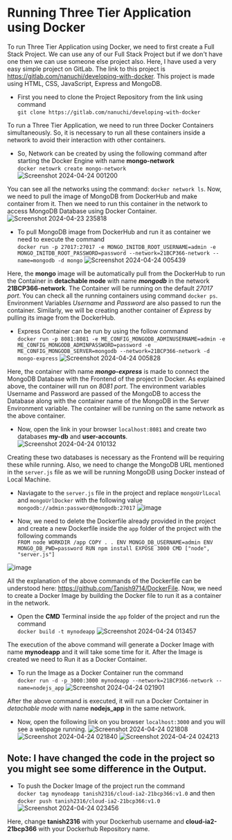 # Running Three Tier Application using Docker

To run Three Tier Application using Docker, we need to first create a Full Stack Project. We can use any of our Full Stack Project but if we don't have one then we can use someone else project also. Here, I have used a very easy simple project on GitLab. The link to this project is https://gitlab.com/nanuchi/developing-with-docker. This project is made using HTML, CSS, JavaScript, Express and MongoDB. 

- First you need to clone the Project Repository from the link using command<br> ```git clone https://gitlab.com/nanuchi/developing-with-docker```

To run a Three Tier Application, we need to run three Docker Containers simultaneously. So, it is necessary to run all these containers inside a network to avoid their interaction with other containers.

- So, Network can be created by using the following command after starting the Docker Engine with name __mongo-network__ <br> ```docker netowrk create mongo-network```
     ![Screenshot 2024-04-24 001200](https://github.com/Tanish9714/tanish2316.github.io/assets/146628920/35aae8bf-d48f-4270-a3fc-93f9aea25fc4)


You can see all the networks using the command: ```docker network ls```. Now, we need to pull the image of MongoDB from DockerHub and make container from it. Then we need to run this container in the network to access MongoDB Database using Docker Container.
![Screenshot 2024-04-23 235818](https://github.com/Tanish9714/tanish2316.github.io/assets/146628920/1272d14f-76b7-4dcb-802f-8fff50485ad4)



- To pull MongoDB image from DockerHub and run it as container we need to execute the command <br> ```docker run -p 27017:27017 -e MONGO_INITDB_ROOT_USERNAME=admin -e MONGO_INITDB_ROOT_PASSWORD=password --network=21BCP366-network --name=mongodb -d mongo```
   ![Screenshot 2024-04-24 005439](https://github.com/Tanish9714/tanish2316.github.io/assets/146628920/a479f65b-7b8b-4219-9d87-770a3881a777)


Here, the __mongo__ image will be automatically pull from the DockerHub to run the Container in __detachable mode__ with name __*mongodb*__ in the network __21BCP366-network__. The Container will be running on the default *27017 port*. You can check all the running containers using command ```docker ps```. Environment Variables *Username* and *Password* are also passed to run the container. Similarly, we will be creating another container of *Express* by pulling its image from the DockerHub.

- Express Container can be run by using the follow command <br>```docker run -p 8081:8081 -e ME_CONFIG_MONGODB_ADMINUSERNAME=admin -e ME_CONFIG_MONGODB_ADMINPASSWORD=password -e ME_CONFIG_MONGODB_SERVER=mongodb --network=21BCP366-network -d mongo-express```
   ![Screenshot 2024-04-24 005828](https://github.com/Tanish9714/tanish2316.github.io/assets/146628920/33408de3-e6a3-4b0c-abba-7e289a4103c1)


Here, the container with name __*mongo-express*__ is made to connect the MongoDB Database with the Frontend of the project in Docker. As explained above, the container will run on *8081 port*. The environment variables Username and Password are passed of the MongoDB to access the Database along with the container name of the MongoDB in the Server Environment variable. The container will be running on the same network as the above container.

- Now, open the link in your browser ```localhost:8081``` and create two databases __my-db__ and __user-accounts__.
   ![Screenshot 2024-04-24 010132](https://github.com/Tanish9714/tanish2316.github.io/assets/146628920/6623073c-cf7e-4d1e-bfb1-c3294f3fca78)


Creating these two databases is necessary as the Frontend will be requiring these while running. Also, we need to change the MongoDB URL mentioned in the ```server.js``` file as we will be running MongoDB using Docker instead of Local Machine.

- Naviagate to the ```server.js``` file in the project and replace ```mongoUrlLocal``` and ```mongoUrlDocker``` with the following value ```mongodb://admin:password@mongodb:27017```
   ![image](https://github.com/Tanish9714/tanish2316.github.io/assets/146628920/9811b935-addf-4a80-9cf9-35a47b68ab6b)


- Now, we need to delete the Dockerfile already provided in the project and create a new Dockerfile inside the ```app``` folder of the project with the following commands<br> ```FROM node
WORKDIR /app
COPY . .
ENV MONGO_DB_USERNAME=admin
ENV MONGO_DB_PWD=password
RUN npm install
EXPOSE 3000
CMD ["node", "server.js"]```

![image](https://github.com/Tanish9714/tanish2316.github.io/assets/146628920/ebd30888-31dc-49f1-9c27-ef3c4c47347b)


All the explanation of the above commands of the Dockerfile can be understood here: https://github.com/Tanish9714/DockerFile. Now, we need to create a Docker Image by building the Docker file to run it as a container in the network. 

- Open the __CMD__ Terminal inside the ```app``` folder of the project and run the command <br> ```docker build -t mynodeapp```
   ![Screenshot 2024-04-24 013457](https://github.com/Tanish9714/tanish2316.github.io/assets/146628920/9629bee5-eb4d-4ee3-bead-21b924e9e7d6)


The execution of the above command will generate a Docker Image with name __mynodeapp__ and it will take some time for it. After the Image is created we need to Run it as a Docker Container.

- To run the Image as a Docker Container run the command <br> ```docker run -d -p 3000:3000 mynodeapp --network=21BCP366-network --name=nodejs_app```
    ![Screenshot 2024-04-24 021901](https://github.com/Tanish9714/tanish2316.github.io/assets/146628920/8d51208f-54ed-443c-a8c9-15ad5a668f3a)


After the above command is executed, it will run a Docker Container in *detachable mode* with name __nodejs_app__ in the same network. 

- Now, open the following link on you browser ```localhost:3000``` and you will see a webpage running.
    ![Screenshot 2024-04-24 021808](https://github.com/Tanish9714/tanish2316.github.io/assets/146628920/351250e3-8c8e-46dd-93a9-b7cae8561312)
    ![Screenshot 2024-04-24 021840](https://github.com/Tanish9714/tanish2316.github.io/assets/146628920/c49d2641-a0c5-400d-8176-cff592c2d9a2)
    ![Screenshot 2024-04-24 024213](https://github.com/Tanish9714/tanish2316.github.io/assets/146628920/5a7106c5-4061-4c9a-9586-18487a235092)

  
## Note: I have changed the code in the project so you might see some difference in the Output.

- To push the Docker Image of the project run the command <br> ```docker tag mynodeapp tanish2316/cloud-ia2-21bcp366:v1.0``` and then ```docker push tanish2316/cloud-ia2-21bcp366:v1.0```
   ![Screenshot 2024-04-24 023456](https://github.com/Tanish9714/tanish2316.github.io/assets/146628920/d86dc327-7e1e-43fe-b8b5-8f0a0bc21370)


Here, change __tanish2316__ with your Dockerhub username and __cloud-ia2-21bcp366__ with your Dockerhub Repository name.
